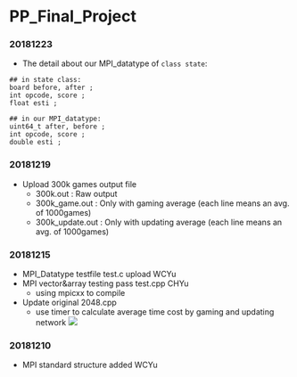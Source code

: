 # PP_Final_Project
### 20181223
- The detail about our MPI_datatype of ```class state```:
```
## in state class:
board before, after ;
int opcode, score ;
float esti ;

## in our MPI_datatype:
uint64_t after, before ;
int opcode, score ;
double esti ;
```
### 20181219
- Upload 300k games output file
	- 300k.out : Raw output
	- 300k_game.out : Only with gaming average (each line means an avg. of 1000games)
	- 300k_update.out : Only with updating average (each line means an avg. of 1000games)
### 20181215
- MPI_Datatype testfile test.c upload WCYu
- MPI vector&array testing pass test.cpp CHYu
	- using mpicxx to compile
- Update original 2048.cpp
	- use timer to calculate average time cost by gaming and updating network
	![](https://i.imgur.com/No4K2kg.png)
### 20181210
- MPI standard structure added WCYu

